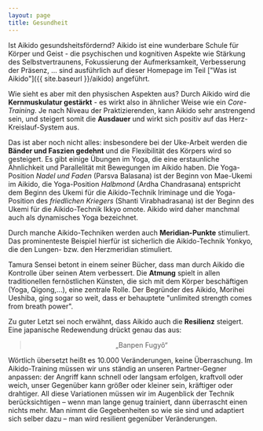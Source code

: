 ```yaml
---
layout: page
title: Gesundheit
---
```



<div class="container block" markdown="1">

Ist Aikido gesundsheitsfördernd? Aikido ist eine wunderbare Schule für Körper und Geist - die psychischen und kognitiven Aspekte wie Stärkung des Selbstvertraunens, Fokussierung der Aufmerksamkeit, Verbesserung der Präsenz, ... sind ausführlich auf dieser Homepage im Teil ["Was ist Aikido"]({{ site.baseurl }}/aikido) angeführt. 

Wie sieht es aber mit den physischen Aspekten aus? Durch Aikido wird die **Kernmuskulatur gestärkt** - es wirkt also in ähnlicher Weise wie ein _Core-Training_. Je nach Niveau der Praktizierenden, kann Aikido sehr anstrengend sein, und steigert somit die **Ausdauer** und wirkt sich positiv auf das Herz-Kreislauf-System aus. 

Das ist aber noch nicht alles: insbesondere bei der Uke-Arbeit werden die **Bänder und Faszien gedehnt** und die Flexibilität des Körpers wird so gesteigert. Es gibt einige Übungen im Yoga, die eine erstaunliche Ähnlichkeit und Parallelität mit Bewegungen im Aikido haben. Die Yoga-Position _Nadel und Faden_ (Parsva Balasana) ist der Beginn von Mae-Ukemi im Aikido, die Yoga-Position _Halbmond_ (Ardha Chandrasana) entspricht dem Beginn des Ukemi für die Aikido-Technik Iriminage und die Yoga-Position des _friedlichen Kriegers_ (Shanti Virabhadrasana) ist der Beginn des Ukemi für die Aikido-Technik Ikkyo omote. Aikido wird daher manchmal auch als dynamisches Yoga bezeichnet.

Durch manche Aikido-Techniken werden auch **Meridian-Punkte** stimuliert. Das prominenteste Beispiel hierfür ist sicherlich die Aikido-Technik Yonkyo, die den Lungen- bzw. den Herzmeridian stimuliert.

Tamura Sensei betont in einem seiner Bücher, dass man durch Aikido die Kontrolle über seinen Atem verbessert. Die **Atmung** spielt in allen traditionellen fernöstlichen Künsten, die sich mit dem Körper beschäftigen (Yoga, Qigong,...), eine zentrale Rolle. Der Begründer des Aikido, Morihei Ueshiba, ging sogar so weit, dass er behauptete "unlimited strength comes from breath power".

Zu guter Letzt sei noch erwähnt, dass Aikido auch die **Resilienz** steigert. Eine japanische Redewendung drückt genau das aus:
<blockquote><p style="text-align:center;">„Banpen Fugyô“</p></blockquote>


Wörtlich übersetzt heißt es 10.000 Veränderungen, keine Überraschung. Im Aikido-Training müssen wir uns ständig an unseren Partner-Gegner anpassen: der Angriff kann schnell oder langsam erfolgen, kraftvoll oder weich, unser Gegenüber kann größer oder kleiner sein, kräftiger oder drahtiger. All diese Variationen müssen wir im Augenblick der Technik berücksichtigen – wenn man lange genug trainiert, dann überrascht einen nichts mehr. Man nimmt die Gegebenheiten so wie sie sind und adaptiert sich selber dazu – man wird resilient gegenüber Veränderungen.

</div>